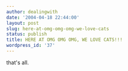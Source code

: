 ```yaml
---
author: dealingwith
date: '2004-04-18 22:44:00'
layout: post
slug: here-at-omg-omg-omg-we-love-cats
status: publish
title: HERE AT OMG OMG OMG, WE LOVE CATS!!!
wordpress_id: '37'
---
```


that's all.

